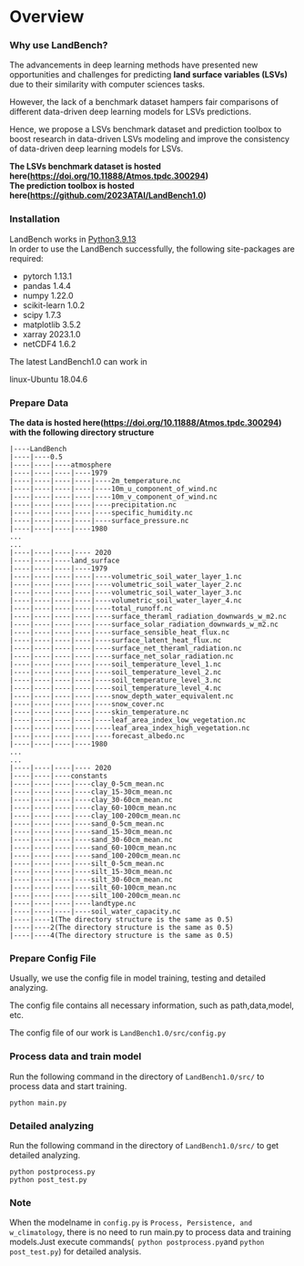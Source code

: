 # Overview

### Why use LandBench?

The advancements in deep learning methods have presented new opportunities and challenges for predicting **land surface variables (LSVs)** due to their similarity with computer sciences tasks.

However, the lack of a benchmark dataset hampers fair comparisons of different data-driven deep learning models for LSVs predictions. 

Hence, we propose a LSVs benchmark dataset and prediction toolbox to boost research in data-driven LSVs modeling and improve the consistency of data-driven deep learning models for LSVs.

**The LSVs benchmark dataset is hosted here(https://doi.org/10.11888/Atmos.tpdc.300294)**<br>
**The prediction toolbox is hosted here(https://github.com/2023ATAI/LandBench1.0)**

### Installation

LandBench works in [Python3.9.13](https://www.python.org/downloads/)<br>
In order to use the LandBench successfully, the following site-packages are required:

- pytorch 1.13.1
- pandas 1.4.4
- numpy 1.22.0
- scikit-learn 1.0.2
- scipy 1.7.3
- matplotlib 3.5.2
- xarray 2023.1.0
- netCDF4 1.6.2


The latest LandBench1.0 can work in 

linux-Ubuntu 18.04.6

### Prepare Data

**The data is hosted here(https://doi.org/10.11888/Atmos.tpdc.300294) with the following directory structure**<br>

```
|----LandBench
|----|----0.5
|----|----|----atmosphere
|----|----|----|----1979
|----|----|----|----|----2m_temperature.nc
|----|----|----|----|----10m_u_component_of_wind.nc
|----|----|----|----|----10m_v_component_of_wind.nc
|----|----|----|----|----precipitation.nc
|----|----|----|----|----specific_humidity.nc
|----|----|----|----|----surface_pressure.nc
|----|----|----|----1980
...
...
|----|----|----|---- 2020
|----|----|----land_surface
|----|----|----|----1979
|----|----|----|----|----volumetric_soil_water_layer_1.nc
|----|----|----|----|----volumetric_soil_water_layer_2.nc
|----|----|----|----|----volumetric_soil_water_layer_3.nc
|----|----|----|----|----volumetric_soil_water_layer_4.nc
|----|----|----|----|----total_runoff.nc
|----|----|----|----|----surface_theraml_radiation_downwards_w_m2.nc
|----|----|----|----|----surface_solar_radiation_downwards_w_m2.nc
|----|----|----|----|----surface_sensible_heat_flux.nc
|----|----|----|----|----surface_latent_heat_flux.nc
|----|----|----|----|----surface_net_theraml_radiation.nc
|----|----|----|----|----surface_net_solar_radiation.nc
|----|----|----|----|----soil_temperature_level_1.nc
|----|----|----|----|----soil_temperature_level_2.nc
|----|----|----|----|----soil_temperature_level_3.nc
|----|----|----|----|----soil_temperature_level_4.nc
|----|----|----|----|----snow_depth_water_equivalent.nc
|----|----|----|----|----snow_cover.nc
|----|----|----|----|----skin_temperature.nc
|----|----|----|----|----leaf_area_index_low_vegetation.nc
|----|----|----|----|----leaf_area_index_high_vegetation.nc
|----|----|----|----|----forecast_albedo.nc
|----|----|----|----1980
...
...
|----|----|----|---- 2020
|----|----|----constants
|----|----|----|----clay_0-5cm_mean.nc
|----|----|----|----clay_15-30cm_mean.nc
|----|----|----|----clay_30-60cm_mean.nc
|----|----|----|----clay_60-100cm_mean.nc
|----|----|----|----clay_100-200cm_mean.nc
|----|----|----|----sand_0-5cm_mean.nc
|----|----|----|----sand_15-30cm_mean.nc
|----|----|----|----sand_30-60cm_mean.nc
|----|----|----|----sand_60-100cm_mean.nc
|----|----|----|----sand_100-200cm_mean.nc
|----|----|----|----silt_0-5cm_mean.nc
|----|----|----|----silt_15-30cm_mean.nc
|----|----|----|----silt_30-60cm_mean.nc
|----|----|----|----silt_60-100cm_mean.nc
|----|----|----|----silt_100-200cm_mean.nc
|----|----|----|----landtype.nc
|----|----|----|----soil_water_capacity.nc
|----|----1(The directory structure is the same as 0.5)
|----|----2(The directory structure is the same as 0.5)
|----|----4(The directory structure is the same as 0.5)
```

### Prepare Config File

Usually, we use the config file in model training, testing and detailed analyzing.

The config file contains all necessary information, such as path,data,model, etc.

The config file of our work is `LandBench1.0/src/config.py`

### Process data and train model

Run the following command in the directory of `LandBench1.0/src/` to process data and start training.

```
python main.py 
```

### Detailed analyzing

Run the following command in the directory of `LandBench1.0/src/` to get detailed analyzing.

```
python postprocess.py 
python post_test.py 
```

### Note

When the modelname in `config.py` is `Process, Persistence, and w_climatology`, there is no need to run main.py to process data and training models.Just execute commands(`
python postprocess.py`and `python post_test.py`) for detailed analysis.

